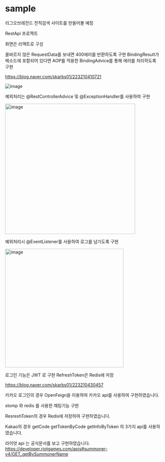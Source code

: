 # sample
리그오브레전드 전적검색 사이트를 만들어볼 예정

RestApi 프로젝트

화면은 리액트로 구성

올바르지 않은 RequestData를 보내면 400에러를 반환하도록 구현
BindingResult가 메소드에 포함되어 있다면 AOP를 적용한 BindingAdvice를 통해 에러를 처리하도록 구현

https://blog.naver.com/skarbs01/223210410721

![image](https://github.com/namGyunKim/sample/assets/30253535/bf83dd2e-bec8-476a-80bc-a52590eb8f3b)

예외처리는 @RestControllerAdvice 및 @ExceptionHandler를 사용하여 구현

<img width="422" alt="image" src="https://github.com/namGyunKim/sample/assets/30253535/35b585cc-fd55-4997-b66c-a3921ae3052d">

예외처리시 @EventListener를 사용하여 로그를 남기도록 구현

<img width="384" alt="image" src="https://github.com/namGyunKim/sample/assets/30253535/a6871642-bfd7-4f7e-b31c-89a6095d0305">


로그인 기능은 JWT 로 구현 RefreshToken은 Redis에 저장

https://blog.naver.com/skarbs01/223210430457

카카오 로그인의 경우 OpenFeign을 이용하여 카카오 api를 사용하여 구현하였습니다.

stomp 와 redis 를 사용한 채팅기능 구현


ResreshToken의 경우 Redis에 저장하여 구현하였습니다.

Kakao의 경우 getCode getTokenByCode getInfoByToken 의 3가지 api를 사용하였습니다.

라이엇 api 는 공식문서를 보고 구현하였습니다.
https://developer.riotgames.com/apis#summoner-v4/GET_getBySummonerName
